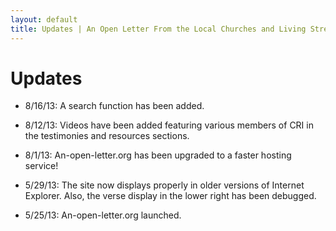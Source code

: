 ```yaml
---
layout: default
title: Updates | An Open Letter From the Local Churches and Living Stream Ministry Concerning the Teachings of Witness Lee
---
```


<h1>Updates</h1>

* 8/16/13: A search function has been added.

* 8/12/13: Videos have been added featuring various members of CRI in the testimonies and resources sections.

* 8/1/13: An-open-letter.org has been upgraded to a faster hosting service!

* 5/29/13: The site now displays properly in older versions of Internet Explorer. Also, the verse display in the lower right has been debugged.

* 5/25/13: An-open-letter.org launched.








    